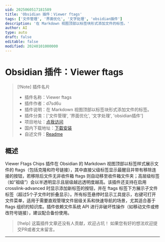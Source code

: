 ```yaml
---
uid: 2025060517181589
title: 'Obsidian 插件：Viewer ftags'
tags: ['文件管理', '界面优化', '文字处理', 'obsidian插件']
description: '在 Markdown 视图顶部以标签块形式添加文件的标签。'
author: AI
type: auto
draft: false
editable: false
modified: 20240101000000
---
```


# Obsidian 插件：Viewer ftags

> [!Note] 插件名片
> - 插件名称：Viewer ftags
> - 插件作者：d7sd6u
> - 插件说明：在 Markdown 视图顶部以标签块形式添加文件的标签。
> - 插件分类：['文件管理', '界面优化', '文字处理', 'obsidian插件']
> - 项目地址：[点我访问](https://github.com/d7sd6u/obsidian-viewer-ftags)
> - 国内下载地址：[下载安装](https://pkmer.cn/products/plugin/pluginMarket/?viewer-ftags)
> - 自述文件：[Readme](https://ghproxy.net/https://raw.githubusercontent.com/d7sd6u/obsidian-viewer-ftags/master/README.md)



## 概述

Viewer Ftags Chips 插件在 Obsidian 的 Markdown 视图顶部以标签样式展示文件的 ftags（包括克隆和符号链接），其中直接父级标签显示最醒目并带有移除连接的按钮，若移除后文件无非收件箱 ftags 则自动移至收件箱文件夹；高层级标签（如“祖级”）会以半透明显示且层级越远透明度越高。该插件还支持在启用 crosslink-advanced 时显示添加新标签的按钮，并在 ftags 标签下方展示子文件标签（超过5个子文件时折叠显示）。所有标签悬停时显示工具提示，右键可打开文件菜单，适用于需要直观管理文件层级关系和快速导航的场景，尤其适合基于 ftags 组织的知识库。插件依赖文件系统 API 进行非破坏性操作（如移动文件或修改符号链接），建议配合备份使用。


> [!help] 
> 这篇插件文章还没有人贡献，欢迎占坑！
> 如果您有好的想法欢迎提交PR或者文末留言。
> 

---



